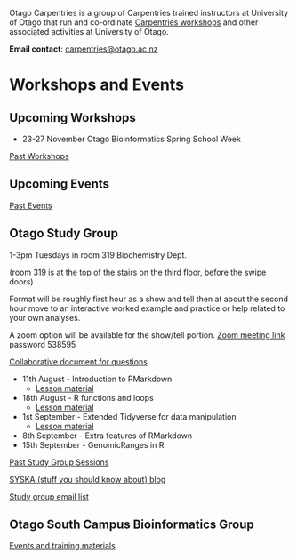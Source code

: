 Otago Carpentries is a group of Carpentries trained instructors at University of Otago that run and co-ordinate [Carpentries workshops](https://carpentries.org) and other associated activities at University of Otago. 

**Email contact**: carpentries@otago.ac.nz

# Workshops and Events

## Upcoming Workshops

- 23-27 November Otago Bioinformatics Spring School Week

[Past Workshops](past_workshops)

## Upcoming Events



[Past Events](past_events)

## Otago Study Group

1-3pm Tuesdays in room 319 Biochemistry Dept.

(room 319 is at the top of the stairs on the third floor, before the swipe doors)

Format will be roughly first hour as a show and tell then at about the second hour move to an interactive worked example and practice or help related to your own analyses.

A zoom option will be available for the show/tell portion. [Zoom meeting link](https://otago.zoom.us/j/99838550412?pwd=SFg4eEdDZFNYODF1V0hEYmE3Y2hpZz09) password 538595

[Collaborative document for questions](https://docs.google.com/document/d/1yCnsZDdX7sp6w36w2ZGiuYADBQlNCxJcxmyXr3MfJBU/edit?usp=sharing)

- 11th August - Introduction to RMarkdown 
  - [Lesson material](https://github.com/MattBixley/Markdown_Lessons)
- 18th August - R functions and loops
  - [Lesson material](https://github.com/murraycadzow/R_functions_and_iterators)
- 1st September - Extended Tidyverse for data manipulation
  - [Lesson material](https://github.com/murraycadzow/R_extended_data_manipulation)
- 8th September - Extra features of RMarkdown
- 15th September - GenomicRanges in R



[Past Study Group Sessions](sg_past_events)

[SYSKA (stuff you should know about) blog](https://otagostudygroup.github.io/syskasnippets/)

[Study group email list](https://docs.google.com/forms/d/e/1FAIpQLSewe4HY8jNJfjE0Tz9tPYs4a1iPqL4BpM5mszEO-As_1giEkw/viewform)

## Otago South Campus Bioinformatics Group

[Events and training materials](https://otagomohio.github.io/)
